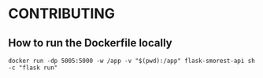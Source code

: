 # CONTRIBUTING

## How to run the Dockerfile locally

```
docker run -dp 5005:5000 -w /app -v "$(pwd):/app" flask-smorest-api sh -c "flask run"
```
